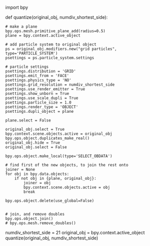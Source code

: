 import bpy

def quantize(original_obj, numdiv_shortest_side):

    # make a plane
    bpy.ops.mesh.primitive_plane_add(radius=0.5)
    plane = bpy.context.active_object

    # add particle system to original object
    ps = original_obj.modifiers.new("grid particles", type='PARTICLE_SYSTEM')
    psettings = ps.particle_system.settings

    # particle settings
    psettings.distribution = 'GRID'
    psettings.emit_from = 'FACE'
    psettings.physics_type = 'NO'
    psettings.grid_resolution = numdiv_shortest_side
    psettings.use_render_emitter = True
    psettings.show_unborn = True
    psettings.use_scale_dupli = True
    psettings.particle_size = 1.0
    psettings.render_type = 'OBJECT'
    psettings.dupli_object = plane

    plane.select = False
    
    original_obj.select = True
    bpy.context.scene.objects.active = original_obj
    bpy.ops.object.duplicates_make_real()
    original_obj.hide = True
    original_obj.select = False
    
    bpy.ops.object.make_local(type='SELECT_OBDATA')

    # find first of the new objects, to join the rest onto
    joiner = None
    for obj in bpy.data.objects:
        if not obj in {plane, original_obj}:
            joiner = obj
            bpy.context.scene.objects.active = obj
            break
    
    bpy.ops.object.delete(use_global=False)

    
    # join, and remove doubles
    bpy.ops.object.join()
    # bpy.ops.mesh.remove_doubles()


numdiv_shortest_side = 21
original_obj = bpy.context.active_object
quantize(original_obj, numdiv_shortest_side)